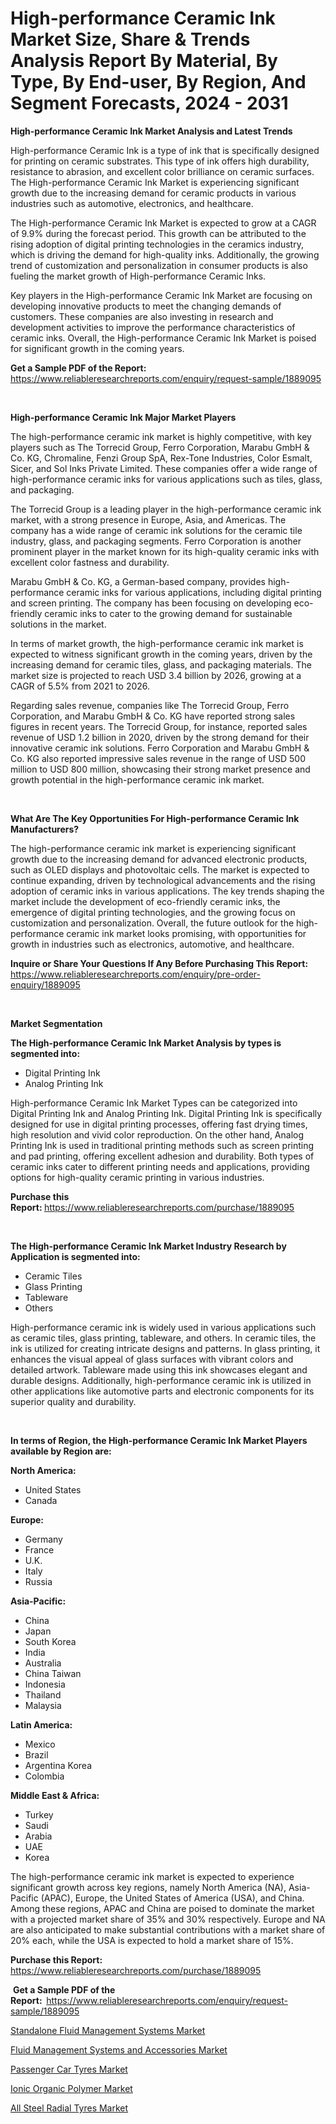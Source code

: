 <p><h1>High-performance Ceramic Ink Market Size, Share & Trends Analysis Report By Material, By Type, By End-user, By Region, And Segment Forecasts, 2024 - 2031</h1></p><p><strong>High-performance Ceramic Ink Market Analysis and Latest Trends</strong></p>
<p><p>High-performance Ceramic Ink is a type of ink that is specifically designed for printing on ceramic substrates. This type of ink offers high durability, resistance to abrasion, and excellent color brilliance on ceramic surfaces. The High-performance Ceramic Ink Market is experiencing significant growth due to the increasing demand for ceramic products in various industries such as automotive, electronics, and healthcare.</p><p>The High-performance Ceramic Ink Market is expected to grow at a CAGR of 9.9% during the forecast period. This growth can be attributed to the rising adoption of digital printing technologies in the ceramics industry, which is driving the demand for high-quality inks. Additionally, the growing trend of customization and personalization in consumer products is also fueling the market growth of High-performance Ceramic Inks.</p><p>Key players in the High-performance Ceramic Ink Market are focusing on developing innovative products to meet the changing demands of customers. These companies are also investing in research and development activities to improve the performance characteristics of ceramic inks. Overall, the High-performance Ceramic Ink Market is poised for significant growth in the coming years.</p></p>
<p><strong>Get a Sample PDF of the Report:&nbsp;</strong> <a href="https://www.reliableresearchreports.com/enquiry/request-sample/1889095">https://www.reliableresearchreports.com/enquiry/request-sample/1889095</a></p>
<p>&nbsp;</p>
<p><strong>High-performance Ceramic Ink Major Market Players</strong></p>
<p><p>The high-performance ceramic ink market is highly competitive, with key players such as The Torrecid Group, Ferro Corporation, Marabu GmbH & Co. KG, Chromaline, Fenzi Group SpA, Rex-Tone Industries, Color Esmalt, Sicer, and Sol Inks Private Limited. These companies offer a wide range of high-performance ceramic inks for various applications such as tiles, glass, and packaging.</p><p>The Torrecid Group is a leading player in the high-performance ceramic ink market, with a strong presence in Europe, Asia, and Americas. The company has a wide range of ceramic ink solutions for the ceramic tile industry, glass, and packaging segments. Ferro Corporation is another prominent player in the market known for its high-quality ceramic inks with excellent color fastness and durability.</p><p>Marabu GmbH & Co. KG, a German-based company, provides high-performance ceramic inks for various applications, including digital printing and screen printing. The company has been focusing on developing eco-friendly ceramic inks to cater to the growing demand for sustainable solutions in the market.</p><p>In terms of market growth, the high-performance ceramic ink market is expected to witness significant growth in the coming years, driven by the increasing demand for ceramic tiles, glass, and packaging materials. The market size is projected to reach USD 3.4 billion by 2026, growing at a CAGR of 5.5% from 2021 to 2026.</p><p>Regarding sales revenue, companies like The Torrecid Group, Ferro Corporation, and Marabu GmbH & Co. KG have reported strong sales figures in recent years. The Torrecid Group, for instance, reported sales revenue of USD 1.2 billion in 2020, driven by the strong demand for their innovative ceramic ink solutions. Ferro Corporation and Marabu GmbH & Co. KG also reported impressive sales revenue in the range of USD 500 million to USD 800 million, showcasing their strong market presence and growth potential in the high-performance ceramic ink market.</p></p>
<p>&nbsp;</p>
<p><strong>What Are The Key Opportunities For High-performance Ceramic Ink Manufacturers?</strong></p>
<p><p>The high-performance ceramic ink market is experiencing significant growth due to the increasing demand for advanced electronic products, such as OLED displays and photovoltaic cells. The market is expected to continue expanding, driven by technological advancements and the rising adoption of ceramic inks in various applications. The key trends shaping the market include the development of eco-friendly ceramic inks, the emergence of digital printing technologies, and the growing focus on customization and personalization. Overall, the future outlook for the high-performance ceramic ink market looks promising, with opportunities for growth in industries such as electronics, automotive, and healthcare.</p></p>
<p><strong>Inquire or Share Your Questions If Any Before Purchasing This Report:</strong> <a href="https://www.reliableresearchreports.com/enquiry/pre-order-enquiry/1889095">https://www.reliableresearchreports.com/enquiry/pre-order-enquiry/1889095</a></p>
<p>&nbsp;</p>
<p><strong>Market Segmentation</strong></p>
<p><strong>The High-performance Ceramic Ink Market Analysis by types is segmented into:</strong></p>
<p><ul><li>Digital Printing Ink</li><li>Analog Printing Ink</li></ul></p>
<p><p>High-performance Ceramic Ink Market Types can be categorized into Digital Printing Ink and Analog Printing Ink. Digital Printing Ink is specifically designed for use in digital printing processes, offering fast drying times, high resolution and vivid color reproduction. On the other hand, Analog Printing Ink is used in traditional printing methods such as screen printing and pad printing, offering excellent adhesion and durability. Both types of ceramic inks cater to different printing needs and applications, providing options for high-quality ceramic printing in various industries.</p></p>
<p><strong>Purchase this Report:&nbsp;</strong><a href="https://www.reliableresearchreports.com/purchase/1889095">https://www.reliableresearchreports.com/purchase/1889095</a></p>
<p>&nbsp;</p>
<p><strong>The High-performance Ceramic Ink Market Industry Research by Application is segmented into:</strong></p>
<p><ul><li>Ceramic Tiles</li><li>Glass Printing</li><li>Tableware</li><li>Others</li></ul></p>
<p><p>High-performance ceramic ink is widely used in various applications such as ceramic tiles, glass printing, tableware, and others. In ceramic tiles, the ink is utilized for creating intricate designs and patterns. In glass printing, it enhances the visual appeal of glass surfaces with vibrant colors and detailed artwork. Tableware made using this ink showcases elegant and durable designs. Additionally, high-performance ceramic ink is utilized in other applications like automotive parts and electronic components for its superior quality and durability.</p></p>
<p>&nbsp;</p>
<p><strong>In terms of Region, the High-performance Ceramic Ink Market Players available by Region are:</strong></p>
<p>
    <p> <strong> North America: </strong>
        <ul>
            <li>United States</li>
            <li>Canada</li>
        </ul>
        </p> 
    <p> <strong> Europe: </strong>
        <ul>
            <li>Germany</li>
            <li>France</li>
            <li>U.K.</li>
            <li>Italy</li>
            <li>Russia</li>
        </ul>
        </p> 
    <p> <strong> Asia-Pacific: </strong>
        <ul>
            <li>China</li>
            <li>Japan</li>
            <li>South Korea</li>
            <li>India</li>
            <li>Australia</li>
            <li>China Taiwan</li>
            <li>Indonesia</li>
            <li>Thailand</li>
            <li>Malaysia</li>
        </ul>
        </p> 
    <p> <strong> Latin America: </strong>
        <ul>
            <li>Mexico</li>
            <li>Brazil</li>
            <li>Argentina Korea</li>
            <li>Colombia</li>
        </ul>
        </p> 
    <p> <strong> Middle East & Africa: </strong>
        <ul>
            <li>Turkey</li>
            <li>Saudi</li>
            <li>Arabia</li>
            <li>UAE</li>
            <li>Korea</li>
        </ul>
    </p>
    </p>
<p><p>The high-performance ceramic ink market is expected to experience significant growth across key regions, namely North America (NA), Asia-Pacific (APAC), Europe, the United States of America (USA), and China. Among these regions, APAC and China are poised to dominate the market with a projected market share of 35% and 30% respectively. Europe and NA are also anticipated to make substantial contributions with a market share of 20% each, while the USA is expected to hold a market share of 15%.</p></p>
<p><strong>Purchase this Report: </strong><a href="https://www.reliableresearchreports.com/purchase/1889095">https://www.reliableresearchreports.com/purchase/1889095</a></p>
<p>&nbsp;<strong>Get a Sample PDF of the Report:&nbsp;&nbsp;</strong><a href="https://www.reliableresearchreports.com/enquiry/request-sample/1889095">https://www.reliableresearchreports.com/enquiry/request-sample/1889095</a></p>
<p><strong></strong></p>
<p><p><a href="https://meowing-canidae-761.notion.site/Standalone-Fluid-Management-Systems-Market-Size-Furnishes-Valuable-Information-Encompassing-Market-S-d929b08b31054cb6a6b3cbc60b861af5">Standalone Fluid Management Systems Market</a></p><p><a href="https://frill-swim-3cd.notion.site/Fluid-Management-Systems-and-Accessories-Market-Provides-Detailed-Segmentation-of-this-Market-based--fb5d60a6a83e48468d51f16498260943">Fluid Management Systems and Accessories Market</a></p><p><a href="https://view.publitas.com/reportprime-1/passenger-car-tyres-market-size-global-industry-overview-market-segmentation-and-forecast-2024-to-2031/">Passenger Car Tyres Market</a></p><p><a href="https://meowing-lemming-dd3.notion.site/Ionic-Organic-Polymer-Market-Size-Growing-and-Forecasted-for-period-from-2024-2031-and-provides-co-94e8abcdbd3c4d80b67d6e5c94e4ffe8">Ionic Organic Polymer Market</a></p><p><a href="https://view.publitas.com/reportprime-1/all-steel-radial-tyres-market-size-growth-and-forecast-from-2024-2031/">All Steel Radial Tyres Market</a></p></p>